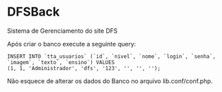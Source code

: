# DFSBack
Sistema de Gerenciamento do site DFS

Após criar o banco execute a seguinte query:

```
INSERT INTO `tta_usuarios` (`id`, `nivel`, `nome`, `login`, `senha`, `imagem`, `texto`, `ensino`) VALUES
(1, 1, 'Administrador', 'dfs', '123', '', '', '');
```

Não esquece de alterar os dados do Banco no arquivo lib.conf/conf.php.